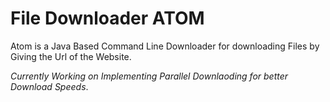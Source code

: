 # File Downloader **ATOM**

Atom is a Java Based Command Line Downloader for downloading Files by Giving the Url of the Website. 


*Currently Working on Implementing Parallel Downlaoding for better Download Speeds*.
